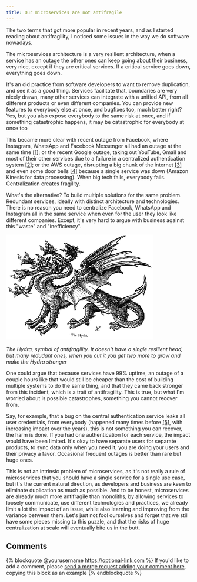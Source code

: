 ```yaml
---
title: Our microservices are not antifragile
---
```


The two terms that got more popular in recent years, and as I started reading about antifragility, I noticed some issues in the way we do software nowadays.

The microservices architecture is a very resilient architecture, when a service has an outage the other ones can keep going about their business, very nice, except if they are critical services. If a critical service goes down, everything goes down.

It's an old practice from software developers to want to remove duplication, and see it as a good thing. Services facilitate that, boundaries are very nicely drawn, many other services can integrate with a unified API, from all different products or even different companies. You can provide new features to everybody else at once, and bugfixes too, much better right? Yes, but you also expose everybody to the same risk at once, and if something catastrophic happens, it may be catastrophic for everybody at once too

This became more clear with recent outage from Facebook, where Instagram, WhatsApp and Facebook Messenger all had an outage at the same time [[1]](https://www.theverge.com/2021/3/19/22340405/instagram-whatsapp-facebook-messenger-down-outage); or the recent Google outage, taking out YouTube, Gmail and most of their other services due to a failure in a centralized authentication system [[2]](https://www.theguardian.com/technology/2020/dec/14/google-suffers-worldwide-outage-with-gmail-youtube-and-other-services-down); or the AWS outage, disrupting a big chunk of the internet [[3]](https://www.theverge.com/2020/11/25/21719396/amazon-web-services-aws-outage-down-internet) and even some door bells [[4]](https://eminetra.com.au/people-cant-vacuum-or-use-their-doorbell-because-amazons-cloud-servers-are-down/74505/) because a single service was down (Amazon Kinesis for data processing). When big tech fails, everybody fails. Centralization creates fragility.

What's the alternative? To build multiple solutions for the same problem. Redundant services, ideally with distinct architecture and technologies. There is no reason you need to centralize Facebook, WhatsApp and Instagram all in the same service when even for the user they look like different companies. Except, it's very hard to argue with business against this "waste" and "inefficiency".

![](../img/antifragile.gif)

_The Hydra, symbol of antifragility. It doesn't have a single resilient head, but many redudant ones, when you cut it you get two more to grow and make the Hydra stronger_

One could argue that because services have 99% uptime, an outage of a couple hours like that would still be cheaper than the cost of building multiple systems to do the same thing, and that they came back stronger from this incident, which is a trait of antifragility. This is true, but what I'm worried about is possible catastrophes, something you cannot recover from.

Say, for example, that a bug on the central authentication service leaks all user credentials, from everybody (happened many times before [[5]](https://haveibeenpwned.com/), with increasing impact over the years), this is not something you can recover, the harm is done. If you had one authentication for each service, the impact would have been limited. It's okay to have separate users for separate products, to sync data only when you need it, you are doing your users and their privacy a favor. Occasional frequent outages is better than rare but huge ones.

This is not an intrinsic problem of microservices, as it's not really a rule of microservices that you should have a single service for a single use case, but it's the current natural direction, as developers and business are keen to eliminate duplication as much as possible. And to be honest, microservices are already much more antifragile than monoliths, by allowing services to loosely communicate, use different technologies and practices, we already limit a lot the impact of an issue, while also learning and improving from the variance between them. Let's just not fool ourselves and forget that we still have some pieces missing to this puzzle, and that the risks of huge centralization at scale will eventually bite us in the butt.

## Comments

{% blockquote @yourusername https://optional-link.com %}
If you'd like to add a comment, please [send a merge request adding your comment here](https://github.com/rogeriochaves/blog/edit/master/source/_posts/%%filename%%), copying this block as an example
{% endblockquote %}